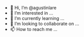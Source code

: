 - 👋 Hi, I’m @agustinlare
- 👀 I’m interested in ...
- 🌱 I’m currently learning ...
- 💞️ I’m looking to collaborate on ...
- 📫 How to reach me ...

<!---
agustinlare/agustinlare is a ✨ special ✨ repository because its `README.md` (this file) appears on your GitHub profile.
You can click the Preview link to take a look at your changes.
--->
